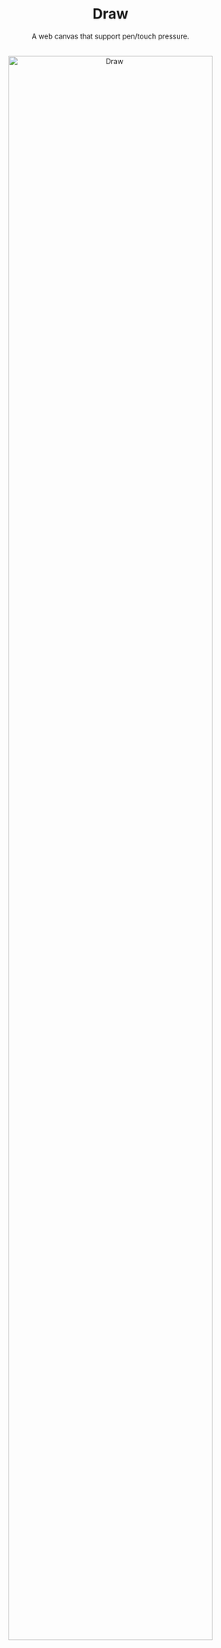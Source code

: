 <div align="center">
  <h1>Draw</h1>
  <p>A web canvas that support pen/touch pressure.</p>
  <br>

  <a href="https://amoshydra.github.io/draw">
    <img alt="Draw" src="https://github.com/user-attachments/assets/035dd863-40e0-46ff-ada8-79b525bcfee5" width="90%">
  </a><br>
</div>

